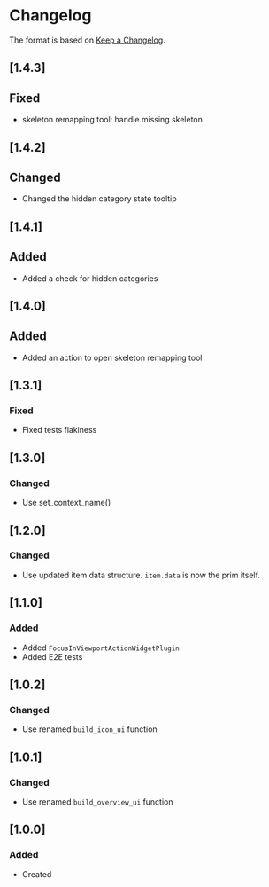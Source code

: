 # Changelog
The format is based on [Keep a Changelog](https://keepachangelog.com/en/1.0.0/).

## [1.4.3]
## Fixed
- skeleton remapping tool: handle missing skeleton

## [1.4.2]
## Changed
- Changed the hidden category state tooltip

## [1.4.1]
## Added
- Added a check for hidden categories

## [1.4.0]
## Added
- Added an action to open skeleton remapping tool

## [1.3.1]
### Fixed
- Fixed tests flakiness

## [1.3.0]
### Changed
- Use set_context_name()

## [1.2.0]
### Changed
- Use updated item data structure. `item.data` is now the prim itself.

## [1.1.0]
### Added
- Added `FocusInViewportActionWidgetPlugin`
- Added E2E tests

## [1.0.2]
### Changed
- Use renamed `build_icon_ui` function

## [1.0.1]
### Changed
- Use renamed `build_overview_ui` function

## [1.0.0]
### Added
- Created
